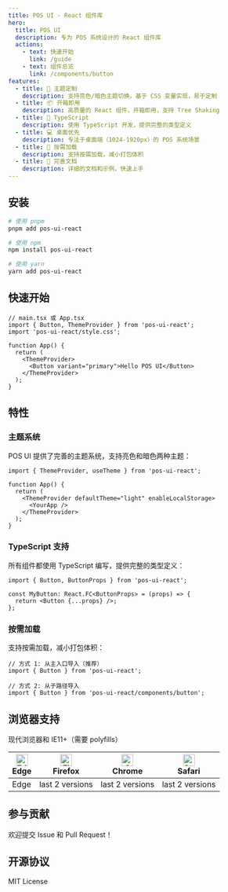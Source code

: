 ```yaml
---
title: POS UI - React 组件库
hero:
  title: POS UI
  description: 专为 POS 系统设计的 React 组件库
  actions:
    - text: 快速开始
      link: /guide
    - text: 组件总览
      link: /components/button
features:
  - title: 🎨 主题定制
    description: 支持亮色/暗色主题切换，基于 CSS 变量实现，易于定制
  - title: 📦 开箱即用
    description: 高质量的 React 组件，开箱即用，支持 Tree Shaking
  - title: 🔧 TypeScript
    description: 使用 TypeScript 开发，提供完整的类型定义
  - title: 💻 桌面优先
    description: 专注于桌面端（1024-1920px）的 POS 系统场景
  - title: 🎯 按需加载
    description: 支持按需加载，减小打包体积
  - title: 📝 完善文档
    description: 详细的文档和示例，快速上手
---
```


## 安装

```bash
# 使用 pnpm
pnpm add pos-ui-react

# 使用 npm
npm install pos-ui-react

# 使用 yarn
yarn add pos-ui-react
```

## 快速开始

```tsx | pure
// main.tsx 或 App.tsx
import { Button, ThemeProvider } from 'pos-ui-react';
import 'pos-ui-react/style.css';

function App() {
  return (
    <ThemeProvider>
      <Button variant="primary">Hello POS UI</Button>
    </ThemeProvider>
  );
}
```

## 特性

### 主题系统

POS UI 提供了完善的主题系统，支持亮色和暗色两种主题：

```tsx | pure
import { ThemeProvider, useTheme } from 'pos-ui-react';

function App() {
  return (
    <ThemeProvider defaultTheme="light" enableLocalStorage>
      <YourApp />
    </ThemeProvider>
  );
}
```

### TypeScript 支持

所有组件都使用 TypeScript 编写，提供完整的类型定义：

```tsx | pure
import { Button, ButtonProps } from 'pos-ui-react';

const MyButton: React.FC<ButtonProps> = (props) => {
  return <Button {...props} />;
};
```

### 按需加载

支持按需加载，减小打包体积：

```tsx | pure
// 方式 1: 从主入口导入（推荐）
import { Button } from 'pos-ui-react';

// 方式 2: 从子路径导入
import { Button } from 'pos-ui-react/components/button';
```

## 浏览器支持

现代浏览器和 IE11+（需要 polyfills）

| [<img src="https://raw.githubusercontent.com/alrra/browser-logos/master/src/edge/edge_48x48.png" alt="Edge" width="24px" height="24px" />](http://godban.github.io/browsers-support-badges/)<br>Edge | [<img src="https://raw.githubusercontent.com/alrra/browser-logos/master/src/firefox/firefox_48x48.png" alt="Firefox" width="24px" height="24px" />](http://godban.github.io/browsers-support-badges/)<br>Firefox | [<img src="https://raw.githubusercontent.com/alrra/browser-logos/master/src/chrome/chrome_48x48.png" alt="Chrome" width="24px" height="24px" />](http://godban.github.io/browsers-support-badges/)<br>Chrome | [<img src="https://raw.githubusercontent.com/alrra/browser-logos/master/src/safari/safari_48x48.png" alt="Safari" width="24px" height="24px" />](http://godban.github.io/browsers-support-badges/)<br>Safari |
| --- | --- | --- | --- |
| Edge | last 2 versions | last 2 versions | last 2 versions |

## 参与贡献

欢迎提交 Issue 和 Pull Request！

## 开源协议

MIT License

